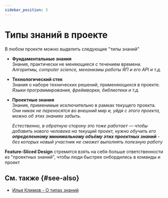 ```yaml
---
sidebar_position: 3
---
```


# Типы знаний в проекте

В любом проекте можно выделить следующие "типы знаний"

- **Фундаментальные знания**  
    Знания, практически не меняющиеся с течением времени.  
    *Алгоритмы, computer science, механизмы работы ЯП и его API и т.д.*

- **Технологический стек**  
    Знания о наборе технических решений, применяющихся в проекте.  
    *Языки программирования, фреймворки, библиотеки и т.д.*

- **Проектные знания**  
    Знания, применимые исключительно в рамках текущего проекта.  
    *Они никак не переносятся во внешний мир и, уйдя с этого проекта, можно об этих знаниях забыть.*

    *Естественно, в обратную сторону это тоже работает — чтобы добавить нового человека на текущий проект, нужно обучить его **определенному минимальному объёму этих проектных знаний** - без которых новый участник не сможет выполнять полезную работу*

**Feature-Sliced Design** стремится взять на себя больше ответственности из "проектных знаний", чтобы люди быстрее онбордились в команды и проект

## См. также {#see-also}

- [Илья Климов - О типах знаний][ext-klimov]

[ext-klimov]: https://youtu.be/4xyb_tA-uw0?t=249
